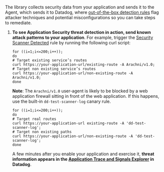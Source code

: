    The library collects security data from your application and sends it to the Agent, which sends it to Datadog, where [out-of-the-box detection rules][202] flag attacker techniques and potential misconfigurations so you can take steps to remediate. 
   
1.  **To see Application Security threat detection in action, send known attack patterns to your application**. For example, trigger the [Security Scanner Detected][203] rule by running the following curl script:
    ```
    for ((i=1;i<=200;i++)); 
    do
    # Target existing service’s routes
    curl https://your-application-url/existing-route -A Arachni/v1.0;
    # Target non existing service’s routes
    curl https://your-application-url/non-existing-route -A Arachni/v1.0;
    done
    ```

    <div class="alert alert-info"><p><strong>Note</strong>: The <code>Arachni/v1.0</code> user-agent is likely to be blocked by a web application firewall sitting in front of the web application. If this happens, use the built-in <code>dd-test-scanner-log</code> canary rule.</p>
    <pre><code>for ((i=1;i<=200;i++)); <br>do<br># Target real routes<br>curl https://your-application-url existing-route -A 'dd-test-scanner-log';<br># Target non existing paths<br>curl https://your-application-url/non-existing-route -A 'dd-test-scanner-log';<br>done</code></pre></div>

    A few minutes after you enable your application and exercise it, **threat information appears in the [Application Trace and Signals Explorer][201] in Datadog**.

[201]: https://app.datadoghq.com/security/appsec
[202]: /security_platform/default_rules/#cat-application-security
[203]: /security_platform/default_rules/security-scan-detected/
